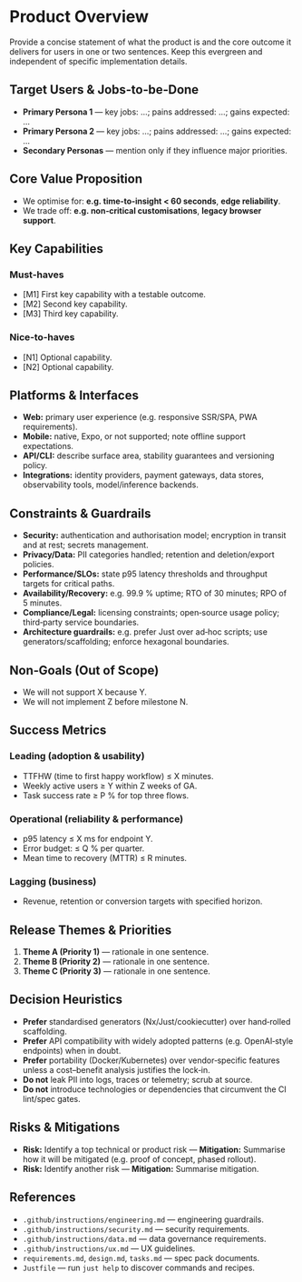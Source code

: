 # Product Overview
Provide a concise statement of what the product is and the core outcome it delivers for users in one or two sentences. Keep this evergreen and independent of specific implementation details.

## Target Users & Jobs‑to‑be‑Done
- **Primary Persona 1** — key jobs: …; pains addressed: …; gains expected: …
- **Primary Persona 2** — key jobs: …; pains addressed: …; gains expected: …
- **Secondary Personas** — mention only if they influence major priorities.

## Core Value Proposition
- We optimise for: **e.g. time‑to‑insight < 60 seconds**, **edge reliability**.
- We trade off: **e.g. non‑critical customisations**, **legacy browser support**.

## Key Capabilities
### Must‑haves
- [M1] First key capability with a testable outcome.
- [M2] Second key capability.
- [M3] Third key capability.

### Nice‑to‑haves
- [N1] Optional capability.
- [N2] Optional capability.

## Platforms & Interfaces
- **Web:** primary user experience (e.g. responsive SSR/SPA, PWA requirements).
- **Mobile:** native, Expo, or not supported; note offline support expectations.
- **API/CLI:** describe surface area, stability guarantees and versioning policy.
- **Integrations:** identity providers, payment gateways, data stores, observability tools, model/inference backends.

## Constraints & Guardrails
- **Security:** authentication and authorisation model; encryption in transit and at rest; secrets management.
- **Privacy/Data:** PII categories handled; retention and deletion/export policies.
- **Performance/SLOs:** state p95 latency thresholds and throughput targets for critical paths.
- **Availability/Recovery:** e.g. 99.9 % uptime; RTO of 30 minutes; RPO of 5 minutes.
- **Compliance/Legal:** licensing constraints; open‑source usage policy; third‑party service boundaries.
- **Architecture guardrails:** e.g. prefer Just over ad‑hoc scripts; use generators/scaffolding; enforce hexagonal boundaries.

## Non‑Goals (Out of Scope)
- We will not support X because Y.
- We will not implement Z before milestone N.

## Success Metrics
### Leading (adoption & usability)
- TTFHW (time to first happy workflow) ≤ X minutes.
- Weekly active users ≥ Y within Z weeks of GA.
- Task success rate ≥ P % for top three flows.

### Operational (reliability & performance)
- p95 latency ≤ X ms for endpoint Y.
- Error budget: ≤ Q % per quarter.
- Mean time to recovery (MTTR) ≤ R minutes.

### Lagging (business)
- Revenue, retention or conversion targets with specified horizon.

## Release Themes & Priorities
1. **Theme A (Priority 1)** — rationale in one sentence.
2. **Theme B (Priority 2)** — rationale in one sentence.
3. **Theme C (Priority 3)** — rationale in one sentence.

## Decision Heuristics
- **Prefer** standardised generators (Nx/Just/cookiecutter) over hand‑rolled scaffolding.
- **Prefer** API compatibility with widely adopted patterns (e.g. OpenAI‑style endpoints) when in doubt.
- **Prefer** portability (Docker/Kubernetes) over vendor‑specific features unless a cost–benefit analysis justifies the lock‑in.
- **Do not** leak PII into logs, traces or telemetry; scrub at source.
- **Do not** introduce technologies or dependencies that circumvent the CI lint/spec gates.

## Risks & Mitigations
- **Risk:** Identify a top technical or product risk — **Mitigation:** Summarise how it will be mitigated (e.g. proof of concept, phased rollout).
- **Risk:** Identify another risk — **Mitigation:** Summarise mitigation.

## References
- `.github/instructions/engineering.md` — engineering guardrails.
- `.github/instructions/security.md` — security requirements.
- `.github/instructions/data.md` — data governance requirements.
- `.github/instructions/ux.md` — UX guidelines.
- `requirements.md`, `design.md`, `tasks.md` — spec pack documents.
- `Justfile` — run `just help` to discover commands and recipes.